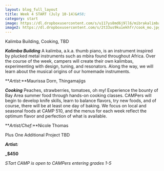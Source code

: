 ```yaml
---
layout: blog_full_layout
title: Week 4 START (July 10-14)&#58; 
category: start
image: https://dl.dropboxusercontent.com/s/u117ys8md6j9ll6/mibrakalimba.jpg?dl=0
image2: https://dl.dropboxusercontent.com/s/2t33us9kuiekhfr/cook_mo.jpg?dl=0
---
```


Kalimba Building, Cooking, TBD


**_Kalimba Building_**
A kalimba, a.k.a. thumb piano, is an instrument inspired by plucked metal instruments such as mbira found throughout Africa. Over the course of the week, campers will create their own kalimbas, experimenting with design, tuning, and resonators. Along the way, we will learn about the musical origins of our homemade instruments.

**_Artist:_**Maurissa Dorn, Thingamajigs



**_Cooking_**
Peaches, strawberries, tomatoes, oh my! Experience the bounty of Bay Area summer food through hands-on cooking classes. CAMPers will begin to develop knife skills, learn to balance flavors, try new foods, and of course, there will be at least one day of baking. We focus on local and seasonal foods at CAMP 510, and the menus for each week reflect the optimum flavor and perfection of what is available. 


**_Artist/Chef:_**Nicole Thomas 


Plus One Additional Project TBD

 

**_Artist:_** 

**_$450**

*STart CAMP is open to CAMPers entering grades 1-5*
